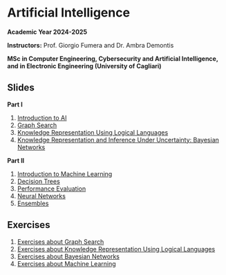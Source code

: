 # Artificial Intelligence

**Academic Year 2024-2025** 

**Instructors:** Prof. Giorgio Fumera and Dr. Ambra Demontis

**MSc in Computer Engineering, Cybersecurity and Artificial Intelligence, and in Electronic Engineering (University of Cagliari)**

## Slides

**Part I**

1. [Introduction to AI](https://github.com/unica-ai/unica-ai.github.io/raw/main/slides/AI_Introduction.pdf)
2. [Graph Search](https://github.com/unica-ai/unica-ai.github.io/raw/main/slides/AI_Search.pdf)
3. [Knowledge Representation Using Logical Languages](https://github.com/unica-ai/unica-ai.github.io/raw/main/slides/AI_KBS.pdf)
4. [Knowledge Representation and Inference Under Uncertainty: Bayesian Networks](https://github.com/unica-ai/unica-ai.github.io/raw/main/slides/AI_BN.pdf)

**Part II**

1. [Introduction to Machine Learning](https://github.com/unica-ai/unica-ai.github.io/raw/main/slides/AI_ML_introduction.pdf)
2. [Decision Trees](https://github.com/unica-ai/unica-ai.github.io/raw/main/slides/AI_ML_decision_trees.pdf)
3. [Performance Evaluation](https://github.com/unica-ai/unica-ai.github.io/raw/main/slides/AI_ML_performance_evaluation.pdf)
4. [Neural Networks](https://github.com/unica-ai/unica-ai.github.io/raw/main/slides/AI_ML_neural_network.pdf)
5. [Ensembles](https://github.com/unica-ai/unica-ai.github.io/raw/main/slides/AI_ML_ensembles.pdf)

## Exercises

1. [Exercises about Graph Search](https://github.com/unica-ai/unica-ai.github.io/raw/main/exercises/AI_Exercises_Search.pdf)
2. [Exercises about Knowledge Representation Using Logical Languages](https://github.com/unica-ai/unica-ai.github.io/raw/main/exercises/AI_Exercises_Logical_languages.pdf)
3. [Exercises about Bayesian Networks](https://github.com/unica-ai/unica-ai.github.io/raw/main/exercises/AI_Exercises_Bayesian_networks.pdf)
4. [Exercises about Machine Learning](https://github.com/unica-ai/unica-ai.github.io/raw/main/exercises/AI_Exercises_Machine_Learning.pdf)

